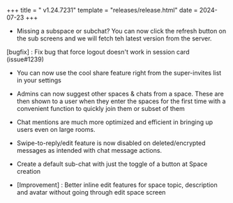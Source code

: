 +++
title = " v1.24.7231"
template = "releases/release.html"
date = 2024-07-23
+++

- Missing a subspace or subchat? You can now click the refresh button on the sub screens and we will fetch teh latest version from the server.


[bugfix] : Fix bug that force logout doesn't work in session card (issue#1239)

- You can now use the cool share feature right from the super-invites list in your settings

- Admins can now suggest other spaces & chats from a space. These are then shown to a user when they enter the spaces for the first time with a convenient function to quickly join them or subset of them

- Chat mentions are much more optimized and efficient in bringing up users even on large rooms.
- Swipe-to-reply/edit feature is now disabled on deleted/encrypted messages as intended with chat message actions.

- Create a default sub-chat with just the toggle of a button at Space creation

- [Improvement] : Better inline edit features for space topic, description and avatar without going through edit space screen
